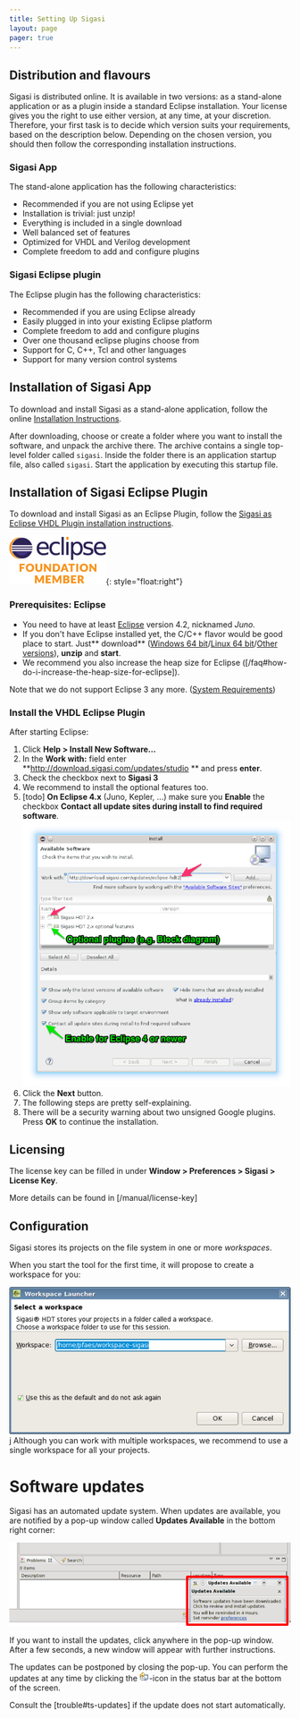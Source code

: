 ```yaml
---
title: Setting Up Sigasi
layout: page 
pager: true
---
```


Distribution and flavours
-------------------------

Sigasi is distributed online. It is available in two versions: as a
stand-alone application or as a plugin inside a standard Eclipse
installation. Your license gives you the right to use either version, at
any time, at your discretion. Therefore, your first task is to decide
which version suits your requirements, based on the description below.
Depending on the chosen version, you should then follow the
corresponding installation instructions.

### Sigasi App

The stand-alone application has the following characteristics:

-   Recommended if you are not using Eclipse yet
-   Installation is trivial: just unzip!
-   Everything is included in a single download
-   Well balanced set of features
-   Optimized for VHDL and Verilog development
-   Complete freedom to add and configure plugins

### Sigasi Eclipse plugin

The Eclipse plugin has the following characteristics:

-   Recommended if you are using Eclipse already
-   Easily plugged in into your existing Eclipse platform
-   Complete freedom to add and configure plugins
-   Over one thousand eclipse plugins choose from
-   Support for C, C++, Tcl and other languages
-   Support for many version control systems

Installation of Sigasi App
--------------------------

To download and install Sigasi as a stand-alone application, follow the
online [Installation
Instructions](http://www.sigasi.com/download).

After downloading, choose or create a folder where you want to install
the software, and unpack the archive there. The archive contains a
single top-level folder called `sigasi`. Inside the folder there is an
application startup file, also called `sigasi`. Start the application by
executing this startup file.

Installation of Sigasi Eclipse Plugin
-------------------------------------

To download and install Sigasi as an Eclipse Plugin, follow the [Sigasi as Eclipse VHDL Plugin installation instructions](http://www.sigasi.com/install-eclipse-vhdl-plugin).

![Eclipse Foundation member](images/eclipse_foundationmember.png){: style="float:right"}

### Prerequisites: Eclipse

* You need to have at least <a href="http://www.eclipse.org">Eclipse</a> version 4.2, nicknamed <em>Juno</em>.
* If you don't have Eclipse installed yet, the C/C++ flavor would be good place to start. Just** download** ([Windows 64 bit](http://www.eclipse.org/downloads/download.php?file=/technology/epp/downloads/release/mars/1/eclipse-cpp-mars-1-win32-x86_64.zip)/[Linux 64 bit](http://www.eclipse.org/downloads/download.php?file=/technology/epp/downloads/release/mars/1/eclipse-cpp-mars-1-linux-gtk-x86_64.tar.gz)/[Other versions](http://www.eclipse.org/downloads/packages/eclipse-ide-cc-developers/mars1)), **unzip** and **start**.
* We recommend you also increase the heap size for Eclipse ([/faq#how-do-i-increase-the-heap-size-for-eclipse]).

Note that we do not support Eclipse 3 any more. ([System Requirements](/faq.html#what-are-the-system-requirements))

### Install the VHDL Eclipse Plugin

After starting Eclipse:

1. Click **Help > Install New Software…**
2. In the **Work with:** field enter **http://download.sigasi.com/updates/studio
** and press **enter**.
3. Check the checkbox next to **Sigasi 3**
4. We recommend to install the optional features too.
5. [todo] **On Eclipse 4.x** (Juno, Kepler, ...) make sure you **Enable** the checkbox **Contact all update sites during install to find required software**.
   ![Install Sigasi plugin](images/install-plugin.png)
6. Click the **Next** button.
7. The following steps are pretty self-explaining.</a>
8. There will be a security warning about two unsigned Google plugins. Press **OK** to continue the installation.</a>


Licensing
---------

The license key can be filled in under **Window > Preferences > Sigasi > License Key**.

More details can be found in [/manual/license-key]

Configuration
-------------

Sigasi stores its projects on the file system in one or more
*workspaces*.

When you start the tool for the first time, it will propose to create a
workspace for you:

![Choose workspace](images/chooseworkspace2.png)
j
Although you can work with multiple workspaces, we recommend to use a
single workspace for all your projects.

Software updates
=================

Sigasi has an automated update system. When updates are available, you
are notified by a pop-up window called **Updates Available** in the
bottom right corner:

![Update](images/update.png)

If you want to install the updates, click anywhere in the pop-up window.
After a few seconds, a new window will appear with further instructions.

The updates can be postponed by closing the pop-up. You can perform the
updates at any time by clicking the
![Update icon](icons/updatesavailableicon.png)-icon in the status bar
at the bottom of the screen.

Consult the [trouble#ts-updates] if the update
does not start automatically.
